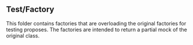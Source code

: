 ## Test/Factory

This folder contains factories that are overloading the original factories for testing proposes. The factories are
intended to return a partial mock of the original class.

